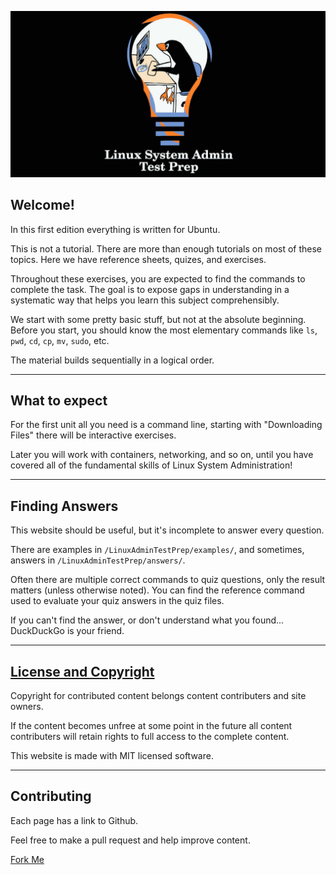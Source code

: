 ![Linux System Admin Test Prep](https://github.com/danielclough/Linux-Sysadmin-Test-Prep/blob/main/static/banner.jpg)

## Welcome!

In this first edition everything is written for Ubuntu.

This is not a tutorial. There are more than enough tutorials on most of these topics. Here we have reference sheets, quizes, and exercises.

Throughout these exercises, you are expected to find the commands to complete the task. The goal is to expose gaps in understanding in a systematic way that helps you learn this subject comprehensibly.

We start with some pretty basic stuff, but not at the absolute beginning. Before you start, you should know the most elementary commands like `ls`, `pwd`, `cd`, `cp`, `mv`, `sudo`, etc. 

The material builds sequentially in a logical order.

---

## What to expect

For the first unit all you need is a command line, starting with "Downloading Files" there will be interactive exercises. 

Later you will work with containers, networking, and so on, until you have covered all of the fundamental skills of Linux System Administration!

---

## Finding Answers

This website should be useful, but it's incomplete to answer every question. 

There are examples in `/LinuxAdminTestPrep/examples/`, and sometimes, answers in `/LinuxAdminTestPrep/answers/`.

Often there are multiple correct commands to quiz questions, only the result matters (unless otherwise noted). You can find the reference command used to evaluate your quiz answers in the quiz files.

If you can't find the answer, or don't understand what you found... DuckDuckGo is your friend.

---

## [License and Copyright](https://github.com/danielclough/Linux-Sysadmin-Test-Prep/blob/main/LICENSE)

Copyright for contributed content belongs content contributers and site owners.

If the content becomes unfree at some point in the future all content contributers will retain rights to full access to the complete content.

This website is made with MIT licensed software.

---

## Contributing

Each page has a link to Github.

Feel free to make a pull request and help improve content.

[Fork Me](https://github.com/danielclough/linux-sysadmin-test-prep)